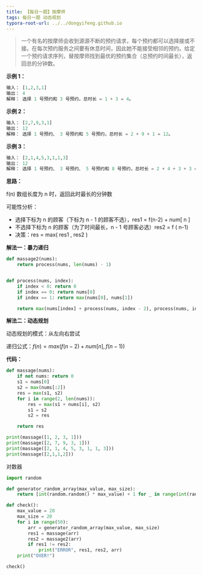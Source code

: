 ```yaml
---
title: 【每日一题】按摩师
tags: 每日一题 动态规划
typora-root-url: ../../dongyifeng.github.io
---
```


> 一个有名的按摩师会收到源源不断的预约请求，每个预约都可以选择接或不接。在每次预约服务之间要有休息时间，因此她不能接受相邻的预约。给定一个预约请求序列，替按摩师找到最优的预约集合（总预约时间最长），返回总的分钟数。

**示例 1：**

```python
输入： [1,2,3,1]
输出： 4
解释： 选择 1 号预约和 3 号预约，总时长 = 1 + 3 = 4。
```



**示例 2：**

```python
输入： [2,7,9,3,1]
输出： 12
解释： 选择 1 号预约、 3 号预约和 5 号预约，总时长 = 2 + 9 + 1 = 12。
```



**示例 3：**

```python
输入： [2,1,4,5,3,1,1,3]
输出： 12
解释： 选择 1 号预约、 3 号预约、 5 号预约和 8 号预约，总时长 = 2 + 4 + 3 + 3 = 12。
```



**思路：**

f(n) 数组长度为 n 时，返回此时最长的分钟数

可能性分析：

- 选择下标为 n 的顾客（下标为 n - 1 的顾客不选），res1 = f(n-2) + num[ n ]   
- 不选择下标为 n 的顾客（为了时间最长，n - 1 号顾客必选）res2 = f ( n-1)
- 决策：res = max( res1 , res2 )



**解法一：暴力递归**

```python
def massage2(nums):
    return process(nums, len(nums) - 1)


def process(nums, index):
    if index < 0: return 0
    if index == 0: return nums[0]
    if index == 1: return max(nums[0], nums[1])

    return max(nums[index] + process(nums, index - 2), process(nums, index - 1))
```



**解法二：动态规划**

动态规划的模式：从左向右尝试

递归公式：$f(n)=max( f(n-2)+num[n],f(n-1) )$



**代码：**

```python
def massage(nums):
    if not nums: return 0
    s1 = nums[0]
    s2 = max(nums[:2])
    res = max(s1, s2)
    for i in range(2, len(nums)):
        res = max(s1 + nums[i], s2)
        s1 = s2
        s2 = res

    return res

print(massage([1, 2, 3, 1]))
print(massage([2, 7, 9, 3, 1]))
print(massage([2, 1, 4, 5, 3, 1, 1, 3]))
print(massage([2,1,1,2]))
```



对数器

```python
import random

def generator_random_array(max_value, max_size):
    return [int(random.random() * max_value) + 1 for _ in range(int(random.random() * max_size))]

def check():
    max_value = 20
    max_size = 20
    for i in range(50):
        arr = generator_random_array(max_value, max_size)
        res1 = massage(arr)
        res2 = massage2(arr)
        if res1 != res2:
            print("ERROR", res1, res2, arr)
    print("OVER!")

check()
```





